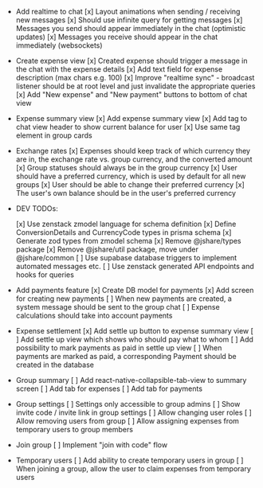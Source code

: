 -   Add realtime to chat
    [x] Layout animations when sending / receiving new messages
    [x] Should use infinite query for getting messages
    [x] Messages you send should appear immediately in the chat (optimistic updates)
    [x] Messages you receive should appear in the chat immediately (websockets)

-   Create expense view
    [x] Created expense should trigger a message in the chat with the expense details
    [x] Add text field for expense description (max chars e.g. 100)
    [x] Improve "realtime sync" - broadcast listener should be at root level and just invalidate the appropriate queries
    [x] Add "New expense" and "New payment" buttons to bottom of chat view

-   Expense summary view
    [x] Add expense summary view
    [x] Add tag to chat view header to show current balance for user
    [x] Use same tag element in group cards

-   Exchange rates
    [x] Expenses should keep track of which currency they are in, the exchange rate vs. group currency, and the converted amount
    [x] Group statuses should always be in the group currency
    [x] User should have a preferred currency, which is used by default for all new groups
    [x] User should be able to change their preferred currency
    [x] The user's own balance should be in the user's preferred currency

-   DEV TODOs:

    [x] Use zenstack zmodel language for schema definition
    [x] Define ConversionDetails and CurrencyCode types in prisma schema
    [x] Generate zod types from zmodel schema
    [x] Remove @jshare/types package
    [x] Remove @jshare/util package, move under @jshare/common
    [ ] Use supabase database triggers to implement automated messages etc.
    [ ] Use zenstack generated API endpoints and hooks for queries

-   Add payments feature
    [x] Create DB model for payments
    [x] Add screen for creating new payments
    [ ] When new payments are created, a system message should be sent to the group chat
    [ ] Expense calculations should take into account payments

-   Expense settlement
    [x] Add settle up button to expense summary view
    [ ] Add settle up view which shows who should pay what to whom
    [ ] Add possibility to mark payments as paid in settle up view
    [ ] When payments are marked as paid, a corresponding Payment should be created in the database

-   Group summary
    [ ] Add react-native-collapsible-tab-view to summary screen
    [ ] Add tab for expenses
    [ ] Add tab for payments

-   Group settings
    [ ] Settings only accessible to group admins
    [ ] Show invite code / invite link in group settings
    [ ] Allow changing user roles
    [ ] Allow removing users from group
    [ ] Allow assigning expenses from temporary users to group members

-   Join group
    [ ] Implement "join with code" flow

-   Temporary users
    [ ] Add ability to create temporary users in group
    [ ] When joining a group, allow the user to claim expenses from temporary users
